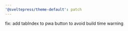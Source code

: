 ```yaml
---
'@sveltepress/theme-default': patch
---
```


fix: add tabIndex to pwa button to avoid build time warning
